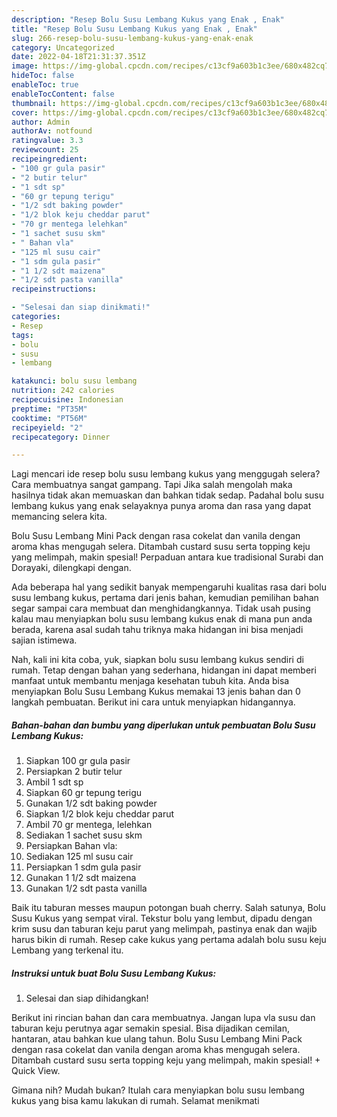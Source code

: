 ```yaml
---
description: "Resep Bolu Susu Lembang Kukus yang Enak , Enak"
title: "Resep Bolu Susu Lembang Kukus yang Enak , Enak"
slug: 266-resep-bolu-susu-lembang-kukus-yang-enak-enak
category: Uncategorized
date: 2022-04-18T21:31:37.351Z
image: https://img-global.cpcdn.com/recipes/c13cf9a603b1c3ee/680x482cq70/bolu-susu-lembang-kukus-foto-resep-utama.jpg
hideToc: false
enableToc: true
enableTocContent: false
thumbnail: https://img-global.cpcdn.com/recipes/c13cf9a603b1c3ee/680x482cq70/bolu-susu-lembang-kukus-foto-resep-utama.jpg
cover: https://img-global.cpcdn.com/recipes/c13cf9a603b1c3ee/680x482cq70/bolu-susu-lembang-kukus-foto-resep-utama.jpg
author: Admin
authorAv: notfound
ratingvalue: 3.3
reviewcount: 25
recipeingredient:
- "100 gr gula pasir"
- "2 butir telur"
- "1 sdt sp"
- "60 gr tepung terigu"
- "1/2 sdt baking powder"
- "1/2 blok keju cheddar parut"
- "70 gr mentega lelehkan"
- "1 sachet susu skm"
- " Bahan vla"
- "125 ml susu cair"
- "1 sdm gula pasir"
- "1 1/2 sdt maizena"
- "1/2 sdt pasta vanilla"
recipeinstructions:

- "Selesai dan siap dinikmati!"
categories:
- Resep
tags:
- bolu
- susu
- lembang

katakunci: bolu susu lembang 
nutrition: 242 calories
recipecuisine: Indonesian
preptime: "PT35M"
cooktime: "PT56M"
recipeyield: "2"
recipecategory: Dinner

---
```



Lagi mencari ide resep bolu susu lembang kukus yang menggugah selera? Cara membuatnya sangat gampang. Tapi Jika salah mengolah maka hasilnya tidak akan memuaskan dan bahkan tidak sedap. Padahal bolu susu lembang kukus yang enak selayaknya punya aroma dan rasa yang dapat memancing selera kita.


Bolu Susu Lembang Mini Pack dengan rasa cokelat dan vanila dengan aroma khas mengugah selera. Ditambah custard susu serta topping keju yang melimpah, makin spesial! Perpaduan antara kue tradisional Surabi dan Dorayaki, dilengkapi dengan.

Ada beberapa hal yang sedikit banyak mempengaruhi kualitas rasa dari bolu susu lembang kukus, pertama dari jenis bahan, kemudian pemilihan bahan segar sampai cara membuat dan menghidangkannya. Tidak usah pusing kalau mau menyiapkan bolu susu lembang kukus enak di mana pun anda berada, karena asal sudah tahu triknya maka hidangan ini bisa menjadi sajian istimewa.


Nah, kali ini kita coba, yuk, siapkan bolu susu lembang kukus sendiri di rumah. Tetap dengan bahan yang sederhana, hidangan ini dapat memberi manfaat untuk membantu menjaga kesehatan tubuh kita. Anda bisa menyiapkan Bolu Susu Lembang Kukus memakai 13 jenis bahan dan 0 langkah pembuatan. Berikut ini cara untuk menyiapkan hidangannya.

<!--inarticleads1-->

##### Bahan-bahan dan bumbu yang diperlukan untuk pembuatan Bolu Susu Lembang Kukus:

1. Siapkan 100 gr gula pasir
1. Persiapkan 2 butir telur
1. Ambil 1 sdt sp
1. Siapkan 60 gr tepung terigu
1. Gunakan 1/2 sdt baking powder
1. Siapkan 1/2 blok keju cheddar parut
1. Ambil 70 gr mentega, lelehkan
1. Sediakan 1 sachet susu skm
1. Persiapkan  Bahan vla:
1. Sediakan 125 ml susu cair
1. Persiapkan 1 sdm gula pasir
1. Gunakan 1 1/2 sdt maizena
1. Gunakan 1/2 sdt pasta vanilla


Baik itu taburan messes maupun potongan buah cherry. Salah satunya, Bolu Susu Kukus yang sempat viral. Tekstur bolu yang lembut, dipadu dengan krim susu dan taburan keju parut yang melimpah, pastinya enak dan wajib harus bikin di rumah. Resep cake kukus yang pertama adalah bolu susu keju Lembang yang terkenal itu. 

<!--inarticleads2-->

##### Instruksi untuk buat Bolu Susu Lembang Kukus:


1. Selesai dan siap dihidangkan!

Berikut ini rincian bahan dan cara membuatnya. Jangan lupa vla susu dan taburan keju perutnya agar semakin spesial. Bisa dijadikan cemilan, hantaran, atau bahkan kue ulang tahun. Bolu Susu Lembang Mini Pack dengan rasa cokelat dan vanila dengan aroma khas mengugah selera. Ditambah custard susu serta topping keju yang melimpah, makin spesial! + Quick View. 

Gimana nih? Mudah bukan? Itulah cara menyiapkan bolu susu lembang kukus yang bisa kamu lakukan di rumah. Selamat menikmati
